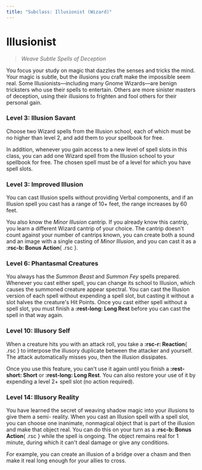 ```yaml
---
title: "Subclass: Illusionist (Wizard)"
---
```


<p style="display:none">
Weave Subtle Spells of Deception
</p>

# Illusionist

> *Weave Subtle Spells of Deception*

You focus your study on magic that dazzles the senses and tricks the mind. Your magic is subtle, but the illusions you craft make the impossible seem real. Some Illusionists—including many Gnome Wizards—are benign tricksters who use their spells to entertain. Others are more sinister masters of deception, using their illusions to frighten and fool others for their personal gain.

### Level 3: Illusion Savant

Choose two Wizard spells from the Illusion school, each of which must be no higher than level 2, and add them to your spellbook for free.

In addition, whenever you gain access to a new level of spell slots in this class, you can add one Wizard spell from the Illusion school to your spellbook for free. The chosen spell must be of a level for which you have spell slots.

### Level 3: Improved Illusion

You can cast Illusion spells without providing Verbal components, and if an Illusion spell you cast has a range of 10+ feet, the range increases by 60 feet.

You also know the *Minor Illusion* cantrip. If you already know this cantrip, you learn a different Wizard cantrip of your choice. The cantrip doesn't count against your number of cantrips known, you can create both a sound and an image with a single casting of *Minor Illusion*, and you can cast it as a  **:rsc-b: Bonus Action**{ .rsc }.

### Level 6: Phantasmal Creatures

You always has the *Summon Beast* and *Summon Fey* spells prepared. Whenever you cast either spell, you can change its school to Illusion, which causes the summoned creature appear spectral. You can cast the Illusion version of each spell without expending a spell slot, but casting it without a slot halves the creature's Hit Points. Once you cast either spell without a spell slot, you must finish a **:rest-long: Long Rest** before you can cast the spell in that way again.

### Level 10: Illusory Self

When a creature hits you with an attack roll, you take a **:rsc-r: Reaction**{ .rsc } to interpose the illusory duplicate between the attacker and yourself. The attack automatically misses you, then the illusion dissipates.

Once you use this feature, you can't use it again until you finish a **:rest-short: Short** or **:rest-long: Long Rest**. You can also restore your use of it by expending a level 2+ spell slot (no action required).

### Level 14: Illusory Reality

You have learned the secret of weaving shadow magic into your illusions to give them a semi- reality. When you cast an Illusion spell with a spell slot, you can choose one inanimate, nonmagical object that is part of the illusion and make that object real. You can do this on your turn as a **:rsc-b: Bonus Action**{ .rsc } while the spell is ongoing. The object remains real for 1 minute, during which it can't deal damage or give any conditions. 

For example, you can create an illusion of a bridge over a chasm and then make it real long enough for your allies to cross.
